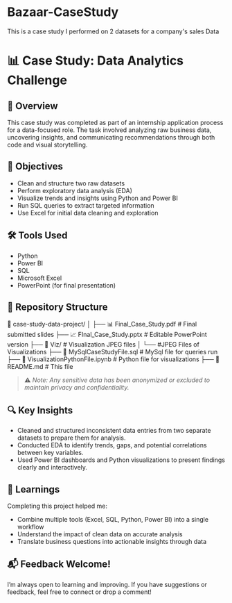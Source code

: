 # Bazaar-CaseStudy
This is a case study I performed on 2 datasets for a company's sales Data
# 📊 Case Study: Data Analytics Challenge

## 🧠 Overview

This case study was completed as part of an internship application process for a data-focused role. The task involved analyzing raw business data, uncovering insights, and communicating recommendations through both code and visual storytelling.

## 🎯 Objectives

- Clean and structure two raw datasets  
- Perform exploratory data analysis (EDA)  
- Visualize trends and insights using Python and Power BI  
- Run SQL queries to extract targeted information  
- Use Excel for initial data cleaning and exploration  

## 🛠 Tools Used

- Python  
- Power BI  
- SQL  
- Microsoft Excel  
- PowerPoint (for final presentation)

## 📁 Repository Structure

📂 case-study-data-project/
│
├── 📊 Final_Case_Study.pdf # Final submitted slides
├── 📈 FInal_Case_Study.pptx # Editable PowerPoint version
├── 📂 Viz/ # Visualization JPEG files
│ └── #JPEG Files of Visualizations
├── 📄 MySqlCaseStudyFile.sql # MySql file for queries run
├── 📄 VisualizationPythonFile.ipynb # Python file for visualizations
├── 📄 README.md # This file



> ⚠️ *Note: Any sensitive data has been anonymized or excluded to maintain privacy and confidentiality.*

## 🔍 Key Insights

- Cleaned and structured inconsistent data entries from two separate datasets to prepare them for analysis.  
- Conducted EDA to identify trends, gaps, and potential correlations between key variables.  
- Used Power BI dashboards and Python visualizations to present findings clearly and interactively.  

## 📝 Learnings

Completing this project helped me:
- Combine multiple tools (Excel, SQL, Python, Power BI) into a single workflow  
- Understand the impact of clean data on accurate analysis  
- Translate business questions into actionable insights through data  

## 📬 Feedback Welcome!

I’m always open to learning and improving. If you have suggestions or feedback, feel free to connect or drop a comment!
